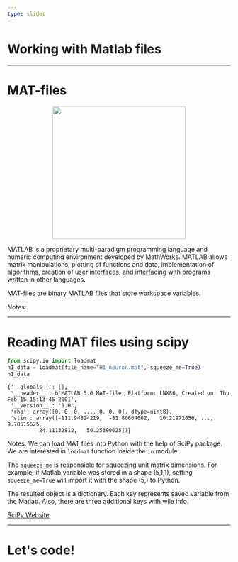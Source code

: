 ```yaml
---
type: slides
---
```


# Working with Matlab files

---

# MAT-files

<center><img src="https://upload.wikimedia.org/wikipedia/commons/thumb/2/21/Matlab_Logo.png/800px-Matlab_Logo.png" width="300"></img></center>

MATLAB is a proprietary multi-paradigm programming language and numeric computing environment developed by MathWorks. MATLAB allows matrix manipulations, plotting of functions and data, implementation of algorithms, creation of user interfaces, and interfacing with programs written in other languages.

MAT-files are binary MATLAB files that store workspace variables.

Notes:

---

# Reading MAT files using scipy

```python
from scipy.io import loadmat
h1_data = loadmat(file_name="H1_neuron.mat", squeeze_me=True)
h1_data
```

```out
{'__globals__': [],
 '__header__': b'MATLAB 5.0 MAT-file, Platform: LNX86, Created on: Thu Feb 15 15:13:45 2001',
 '__version__': '1.0',
 'rho': array([0, 0, 0, ..., 0, 0, 0], dtype=uint8),
 'stim': array([-111.94824219,  -81.80664062,   10.21972656, ...,    9.78515625,
          24.11132812,   50.25390625])}
```

Notes: We can load MAT files into Python with the help of SciPy package. We are interested in `loadmat` function inside the `io` module.

The `squeeze_me` is responsible for squeezing unit matrix dimensions. For example, if Matlab variable was stored in a shape (5,1,1), setting `squeeze_me=True` will import it with the shape (5,) to Python.

The resulted object is a dictionary. Each key represents saved variable from the Matlab. Also, there are three additional keys with wile info.

[SciPy Website](https://www.scipy.org/)


---

#  Let's code!
